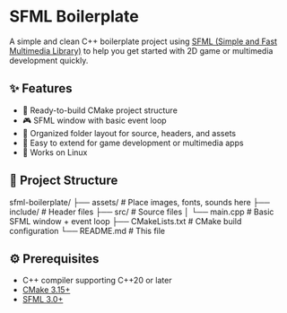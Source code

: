 # SFML Boilerplate

A simple and clean C++ boilerplate project using [SFML (Simple and Fast Multimedia Library)](https://www.sfml-dev.org/) to help you get started with 2D game or multimedia development quickly.

## ✨ Features

- 🚀 Ready-to-build CMake project structure
- 🎮 SFML window with basic event loop
- 📁 Organized folder layout for source, headers, and assets
- 🧪 Easy to extend for game development or multimedia apps
- 🔧 Works on Linux

## 🧱 Project Structure

sfml-boilerplate/
├── assets/ # Place images, fonts, sounds here
├── include/ # Header files
├── src/ # Source files
│ └── main.cpp # Basic SFML window + event loop
├── CMakeLists.txt # CMake build configuration
└── README.md # This file

## ⚙️ Prerequisites

- C++ compiler supporting C++20 or later
- [CMake 3.15+](https://cmake.org/)
- [SFML 3.0+](https://www.sfml-dev.org/)

